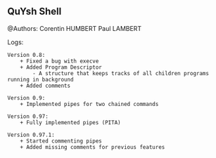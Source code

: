## QuYsh Shell

@Authors:
    Corentin HUMBERT
    Paul LAMBERT

Logs:

    Version 0.8:
        + Fixed a bug with execve
        + Added Program Descriptor
            - A structure that keeps tracks of all children programs running in background
        + Added comments

    Version 0.9:
        + Implemented pipes for two chained commands

    Version 0.97:
        + Fully implemented pipes (PITA)
        
    Version 0.97.1:
        + Started commenting pipes
        + Added missing comments for previous features